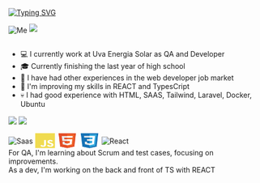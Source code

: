 [![Typing SVG](https://readme-typing-svg.herokuapp.com?font=Fira+Code&pause=1000&color=F72424&random=false&width=435&lines=Hello+Wolrd+%F0%9F%91%8B%F0%9F%8F%BE;Welcome+to+my+GitHub)](https://git.io/typing-svg)
<div>
  <img align="center" alt="Me" height="300" width="300" src="https://github.com/DjavanGabriel123/DjavanGabriel123/assets/142459468/c0d5b1af-f307-40dc-a081-068c2bd19b35">
  <a href="https://github.com/DjavanGabriel123" target="_blank"><img src="https://img.shields.io/badge/-LinkedIn-%230077B5?style=for-the-badge&logo=linkedin&logoColor=white" target="_blank"></a> 
</div>

##
- 💻 I currently work at Uva Energia Solar as QA and Developer
- 🎓 Currently finishing the last year of high school
- 📖 I have had other experiences in the web developer job market
- 🌱 I'm improving my skills in REACT and TypesCript
- 💀 I had good experience with HTML, SAAS, Tailwind, Laravel, Docker, Ubuntu

<div>
  <img height=200 align="center" src="https://github-readme-stats.vercel.app/api?username=DjavanGabriel123&show_icons=true&theme=transparent" />
  <img height=200 align="center" src="https://github-readme-stats.vercel.app/api/top-langs/?username=DjavanGabriel123&layout=donut&theme=transparent&card_width=320" />
</div>

<div style="display: inline_block"><br>

  <img align="center" alt="Saas" height="30" width="40" src="https://github.com/DjavanGabriel123/DjavanGabriel123/assets/142459468/6b8719cb-bbfe-4556-8478-7387aa9bde24">
  <img align="center" alt="Js" height="30" width="40" src="https://raw.githubusercontent.com/devicons/devicon/master/icons/javascript/javascript-plain.svg">
  <img align="center" alt="HTML" height="30" width="40" src="https://raw.githubusercontent.com/devicons/devicon/master/icons/html5/html5-original.svg">
  <img align="center" alt="CSS" height="30" width="40" src="https://raw.githubusercontent.com/devicons/devicon/master/icons/css3/css3-original.svg">
  <img align="center" alt="React" height="30" width="40" src="https://github.com/DjavanGabriel123/DjavanGabriel123/assets/142459468/82345147-daf5-42a4-be46-097e4321f726">
</div>

<div>
  For QA, I'm learning about Scrum and test cases, focusing on improvements.
  </br>
  As a dev, I'm working on the back and front of TS with REACT
</div>



